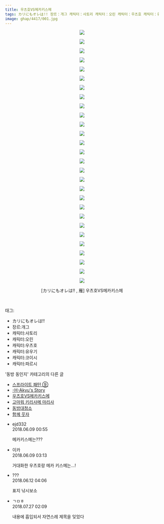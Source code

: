 ```yaml
---
title: 우츠호VS메카키스메
tags: カリにもオレは!! 장르：개그 캐릭터：사토리 캐릭터：오린 캐릭터：우츠호 캐릭터：유우기 캐릭터：코이시 캐릭터：파르시 雁 동방_동인지
image: ghap/4417/001.jpg
---
```

<div class="article">
<p style="text-align: center; clear: none; float: none;"><img src="{{ site.nasurl }}/ghap/4417/001.jpg"/></p>
<p style="text-align: center; clear: none; float: none;"><img src="{{ site.nasurl }}/ghap/4417/002.jpg"/></p>
<p style="text-align: center; clear: none; float: none;"><img src="{{ site.nasurl }}/ghap/4417/003.jpg"/></p>
<p style="text-align: center; clear: none; float: none;"><img src="{{ site.nasurl }}/ghap/4417/004.jpg"/></p>
<p style="text-align: center; clear: none; float: none;"><img src="{{ site.nasurl }}/ghap/4417/005.jpg"/></p>
<p style="text-align: center; clear: none; float: none;"><img src="{{ site.nasurl }}/ghap/4417/006.jpg"/></p>
<p style="text-align: center; clear: none; float: none;"><img src="{{ site.nasurl }}/ghap/4417/007.jpg"/></p>
<p style="text-align: center; clear: none; float: none;"><img src="{{ site.nasurl }}/ghap/4417/008.jpg"/></p>
<p style="text-align: center; clear: none; float: none;"><img src="{{ site.nasurl }}/ghap/4417/009.jpg"/></p>
<p style="text-align: center; clear: none; float: none;"><img src="{{ site.nasurl }}/ghap/4417/010.jpg"/></p>
<p style="text-align: center; clear: none; float: none;"><img src="{{ site.nasurl }}/ghap/4417/011.jpg"/></p>
<p style="text-align: center; clear: none; float: none;"><img src="{{ site.nasurl }}/ghap/4417/012.jpg"/></p>
<p style="text-align: center; clear: none; float: none;"><img src="{{ site.nasurl }}/ghap/4417/013.jpg"/></p>
<p style="text-align: center; clear: none; float: none;"><img src="{{ site.nasurl }}/ghap/4417/014.jpg"/></p>
<p style="text-align: center; clear: none; float: none;"><img src="{{ site.nasurl }}/ghap/4417/015.jpg"/></p>
<p style="text-align: center; clear: none; float: none;"><img src="{{ site.nasurl }}/ghap/4417/016.jpg"/></p>
<p style="text-align: center; clear: none; float: none;"><img src="{{ site.nasurl }}/ghap/4417/017.jpg"/></p>
<p style="text-align: center; clear: none; float: none;"><img src="{{ site.nasurl }}/ghap/4417/018.jpg"/></p>
<p style="text-align: center; clear: none; float: none;"><img src="{{ site.nasurl }}/ghap/4417/019.jpg"/></p>
<p style="text-align: center; clear: none; float: none;"><img src="{{ site.nasurl }}/ghap/4417/020.jpg"/></p>
<p style="text-align: center; clear: none; float: none;"><img src="{{ site.nasurl }}/ghap/4417/021.jpg"/></p>
<p style="text-align: center; clear: none; float: none;"><img src="{{ site.nasurl }}/ghap/4417/022.jpg"/></p>
<p style="text-align: center; clear: none; float: none;"><img src="{{ site.nasurl }}/ghap/4417/023.jpg"/></p>
<p style="text-align: center; clear: none; float: none;"><img src="{{ site.nasurl }}/ghap/4417/024.jpg"/></p>
<p style="text-align: center; clear: none; float: none;"><img src="{{ site.nasurl }}/ghap/4417/025.jpg"/></p>
<p style="text-align: center; clear: none; float: none;"><img src="{{ site.nasurl }}/ghap/4417/026.jpg"/></p>
<p style="text-align: center; clear: none; float: none;"><img src="{{ site.nasurl }}/ghap/4417/027.jpg"/></p>
<p style="text-align: center; clear: none; float: none;"><img src="{{ site.nasurl }}/ghap/4417/028.jpg"/></p>
<p style="text-align: center; clear: none; float: none;">[カリにもオレは!! , 雁] 우츠호VS메카키스메</p>
<p><br/></p>
</div><div class="tagTrail">
<p>태그: </p>
<ul>
<li>カリにもオレは!!</li>
<li>장르:개그</li>
<li>캐릭터:사토리</li>
<li>캐릭터:오린</li>
<li>캐릭터:우츠호</li>
<li>캐릭터:유우기</li>
<li>캐릭터:코이시</li>
<li>캐릭터:파르시</li>
</ul>
</div><div class="another">
<p>'동방 동인지' 카테고리의 다른 글</p>
<ul>
<li><a href="/2018-06-09-ghap_4419">스프라이트 패턴 ⑨</a></li>
<li><a href="/2018-06-09-ghap_4418">-H-Akyu's Story</a></li>
<li><a href="/2018-06-09-ghap_4417">우츠호VS메카키스메</a></li>
<li><a href="/2018-06-09-ghap_4416">고마워 키리사메 마리사</a></li>
<li><a href="/2018-06-09-ghap_4415">동방대청소</a></li>
<li><a href="/2018-06-09-ghap_4414">함께 웃자</a></li>
</ul>
</div><div class="cb_module cb_fluid">
<div class="cb_wrt cb_profile">
<div class="comment">
<ul>
<li class="cb_thumb_off" id="comment15268270">
<div class="cb_comment_area">
<div class="cb_info_area">
<div class="cb_section">
<span class="cb_nick_name">ejd332</span>
</div>
<div class="cb_section">
<span class="cb_date">2018.06.09 00:55 </span>
</div>
</div>
<div class="cb_dsc_comment">
<p class="cb_dsc">
											메카키스메는???
										</p>
</div>
</div></li>
<li class="cb_thumb_off" id="comment15268297">
<div class="cb_comment_area">
<div class="cb_info_area">
<div class="cb_section">
<span class="cb_nick_name">이카</span>
</div>
<div class="cb_section">
<span class="cb_date">2018.06.09 03:13 </span>
</div>
</div>
<div class="cb_dsc_comment">
<p class="cb_dsc">
											거대화한 우츠호랑 메카 키스메는...!
										</p>
</div>
</div></li>
<li class="cb_thumb_off" id="comment15269543">
<div class="cb_comment_area">
<div class="cb_info_area">
<div class="cb_section">
<span class="cb_nick_name">???</span>
</div>
<div class="cb_section">
<span class="cb_date">2018.06.12 04:06 </span>
</div>
</div>
<div class="cb_dsc_comment">
<p class="cb_dsc">
											표지 낚시보소
										</p>
</div>
</div></li>
<li class="cb_thumb_off" id="comment15294518">
<div class="cb_comment_area">
<div class="cb_info_area">
<div class="cb_section">
<span class="cb_nick_name">ㄱㅁㅎ</span>
</div>
<div class="cb_section">
<span class="cb_date">2018.07.27 02:09 </span>
</div>
</div>
<div class="cb_dsc_comment">
<p class="cb_dsc">
											내용에 흡입되서 자연스레 제목을 잊었다
										</p>
</div>
</div></li>
</ul>
</div>
</div><!-- commentList close -->
</div>